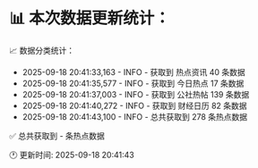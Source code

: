 📊 本次数据更新统计：
==========================

📈 数据分类统计：
- 2025-09-18 20:41:33,163 - INFO - 获取到 热点资讯 40 条数据
- 2025-09-18 20:41:35,577 - INFO - 获取到 今日热点 17 条数据
- 2025-09-18 20:41:37,003 - INFO - 获取到 公社热帖 139 条数据
- 2025-09-18 20:41:40,272 - INFO - 获取到 财经日历 82 条数据
- 2025-09-18 20:41:43,100 - INFO - 总共获取到 278 条热点数据

✅ 总共获取到 - 条热点数据

🕐 更新时间: 2025-09-18 20:41:43
